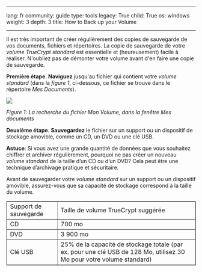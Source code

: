 

---

lang: fr
community: guide
type: tools
legacy: True
child: True
os: windows
weight: 3
depth: 3
title: How to Back up your Volume

---

Il est très important de créer régulièrement des copies de sauvegarde de vos documents, fichiers et répertoires. La copie de sauvegarde de votre *volume TrueCrypt standard* est essentielle et (heureusement) facile à réaliser. N'oubliez pas de démonter votre volume avant d'en faire une copie de sauvegarde. 

**Première étape**. **Naviguez** jusqu'au fichier qui contient votre *volume standard* (dans la *figure 1*, ci-dessous, ce fichier se trouve dans le répertoire *Mes Documents*). 

![](/sbox/screen/truecrypt-fr/36.png)

*Figure 1: La recherche du fichier Mon Volume, dans la fenêtre Mes documents*

**Deuxième étape**. **Sauvegardez** le fichier sur un support ou un dispositif de stockage amovible, comme un CD, un DVD ou une clé USB.

**Astuce**: Si vous avez une grande quantité de données que vous souhaitez chiffrer et archiver régulièrement, pourquoi ne pas créer un nouveau *volume standard* de la taille d’un CD ou d’un DVD? Cela peut être une technique d’archivage pratique et sécuritaire. 

Avant de sauvegarder votre *volume standard* sur un support ou un dispositif amovible, assurez-vous que sa capacité de stockage correspond à la taille du volume.

<table border=1>
<tbody>
<tr>
<td>Support de sauvegarde</td>
<td>Taille de volume TrueCrypt suggérée</td>
</tr>
<tr>
<td>CD</td>
<td>700 mo </td>
</tr>
<tr>
<td>DVD</td>
<td>3 900 mo </td>
</tr>
<tr>
<td>Clé USB</td>
<td>25% de la capacité de stockage totale (par ex. pour une clé USB de 128 Mo, utilisez 30 Mo pour votre volume standard)</td>
</tr>
</tbody>
</table>



